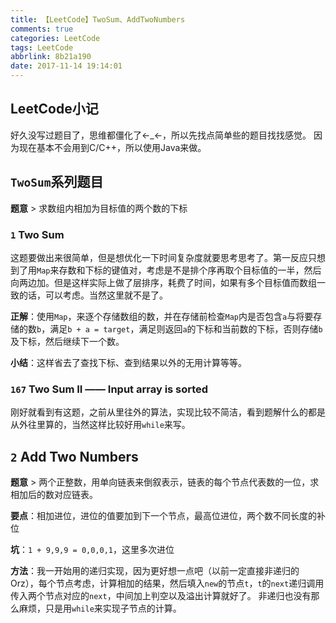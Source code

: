 ```yaml
---
title: 【LeetCode】TwoSum、AddTwoNumbers
comments: true
categories: LeetCode
tags: LeetCode
abbrlink: 8b21a190
date: 2017-11-14 19:14:01
---
```


## LeetCode小记
好久没写过题目了，思维都僵化了←_←，所以先找点简单些的题目找找感觉。
因为现在基本不会用到C/C++，所以使用Java来做。

## `TwoSum`系列题目
**题意** > 求数组内相加为目标值的两个数的下标
### `1` Two Sum
这题要做出来很简单，但是想优化一下时间复杂度就要思考思考了。第一反应只想到了用`Map`来存数和下标的键值对，考虑是不是排个序再取个目标值的一半，然后向两边加。但是这样实际上做了层排序，耗费了时间，如果有多个目标值而数组一致的话，可以考虑。当然这里就不是了。

**正解**：使用`Map`，来逐个存储数组的数，并在存储前检查`Map`内是否包含`a`与将要存储的数`b`，满足`b + a = target`，满足则返回`a`的下标和当前数的下标，否则存储`b`及下标，然后继续下一个数。

**小结**：这样省去了查找下标、查到结果以外的无用计算等等。

### `167` Two Sum II —— Input array is sorted
刚好就看到有这题，之前从里往外的算法，实现比较不简洁，看到题解什么的都是从外往里算的，当然这样比较好用`while`来写。

## `2` Add Two Numbers
**题意** > 两个正整数，用单向链表来倒叙表示，链表的每个节点代表数的一位，求相加后的数对应链表。

**要点**：相加进位，进位的值要加到下一个节点，最高位进位，两个数不同长度的补位

**坑**：`1 + 9,9,9 = 0,0,0,1`，这里多次进位

**方法**：我一开始用的递归实现，因为更好想一点吧（以前一定直接非递归的Orz），每个节点考虑，计算相加的结果，然后填入`new`的节点`t`，`t`的`next`递归调用传入两个节点对应的`next`，中间加上判空以及溢出计算就好了。
非递归也没有那么麻烦，只是用`while`来实现子节点的计算。